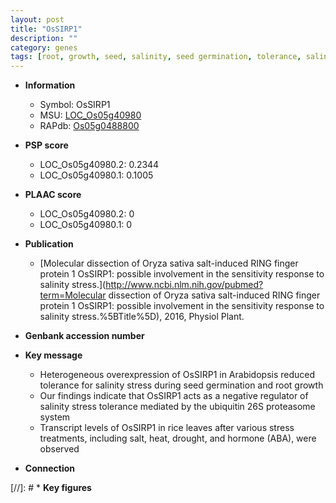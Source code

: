 ```yaml
---
layout: post
title: "OsSIRP1"
description: ""
category: genes
tags: [root, growth, seed, salinity, seed germination, tolerance, salinity stress, stress, Ubiquitin, stress tolerance]
---
```


* **Information**  
    + Symbol: OsSIRP1  
    + MSU: [LOC_Os05g40980](http://rice.plantbiology.msu.edu/cgi-bin/ORF_infopage.cgi?orf=LOC_Os05g40980)  
    + RAPdb: [Os05g0488800](http://rapdb.dna.affrc.go.jp/viewer/gbrowse_details/irgsp1?name=Os05g0488800)  

* **PSP score**  
    + LOC_Os05g40980.2: 0.2344 
    + LOC_Os05g40980.1: 0.1005 

* **PLAAC score**  
    + LOC_Os05g40980.2: 0 
    + LOC_Os05g40980.1: 0 

* **Publication**  
    + [Molecular dissection of Oryza sativa salt-induced RING finger protein 1 OsSIRP1: possible involvement in the sensitivity response to salinity stress.](http://www.ncbi.nlm.nih.gov/pubmed?term=Molecular dissection of Oryza sativa salt-induced RING finger protein 1 OsSIRP1: possible involvement in the sensitivity response to salinity stress.%5BTitle%5D), 2016, Physiol Plant.

* **Genbank accession number**  

* **Key message**  
    + Heterogeneous overexpression of OsSIRP1 in Arabidopsis reduced tolerance for salinity stress during seed germination and root growth
    + Our findings indicate that OsSIRP1 acts as a negative regulator of salinity stress tolerance mediated by the ubiquitin 26S proteasome system
    + Transcript levels of OsSIRP1 in rice leaves after various stress treatments, including salt, heat, drought, and hormone (ABA), were observed

* **Connection**  

[//]: # * **Key figures**  


